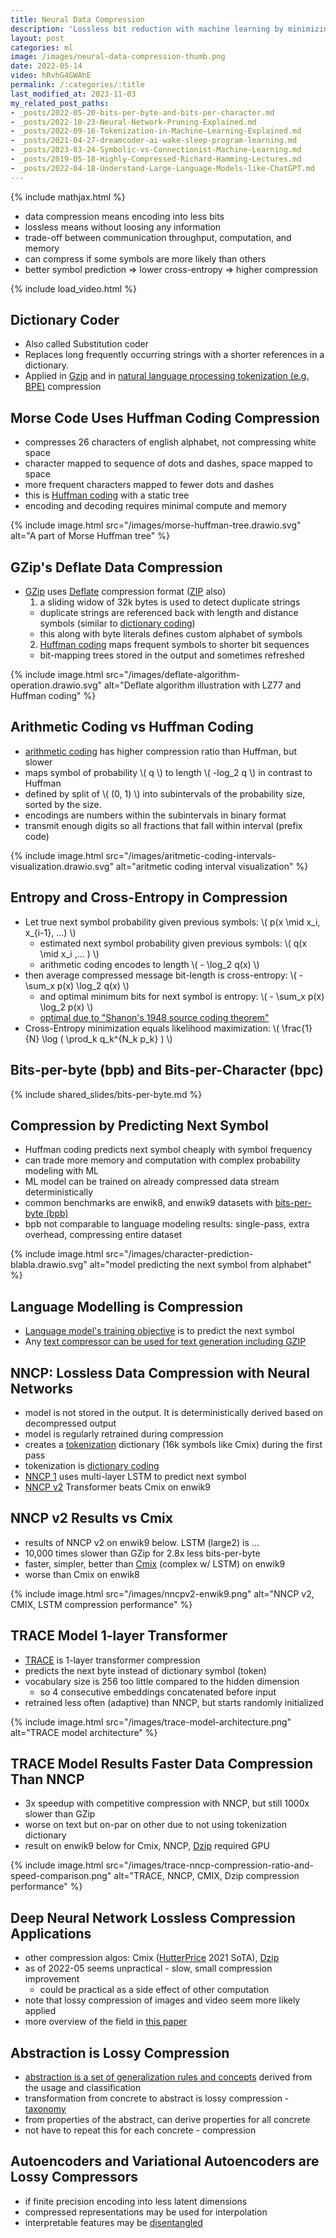 ```yaml
---
title: Neural Data Compression
description: 'Lossless bit reduction with machine learning by minimizing cross-entropy. Examples: NNCP and TRACE models.'
layout: post
categories: ml
image: /images/neural-data-compression-thumb.png
date: 2022-05-14
video: hRvhG4GWAhE
permalink: /:categories/:title
last_modified_at: 2023-11-03
my_related_post_paths:
- _posts/2022-05-20-bits-per-byte-and-bits-per-character.md
- _posts/2022-10-23-Neural-Network-Pruning-Explained.md
- _posts/2022-09-16-Tokenization-in-Machine-Learning-Explained.md
- _posts/2021-04-27-dreamcoder-ai-wake-sleep-program-learning.md
- _posts/2023-03-24-Symbolic-vs-Connectionist-Machine-Learning.md
- _posts/2019-05-18-Highly-Compressed-Richard-Hamming-Lectures.md
- _posts/2022-04-18-Understand-Large-Language-Models-like-ChatGPT.md
---
```




{% include mathjax.html %}


- data compression means encoding into less bits
- lossless means without loosing any information
- trade-off between communication throughput, computation, and memory
- can compress if some symbols are more likely than others 
- better symbol prediction => lower cross-entropy => higher compression

{% include load_video.html %}


## Dictionary Coder
- Also called Substitution coder
- Replaces long frequently occurring strings with a shorter references in a dictionary.
- Applied in [Gzip](#gzips-deflate-data-compression) and in [natural language processing tokenization (e.g. BPE)](/ml/Tokenization-in-Machine-Learning-Explained) compression


## Morse Code Uses Huffman Coding Compression
- compresses 26 characters of english alphabet, not compressing white space
- character mapped to sequence of dots and dashes, space mapped to space
- more frequent characters mapped to fewer dots and dashes
- this is [Huffman coding](https://www.ic.tu-berlin.de/fileadmin/fg121/Source-Coding_WS12/selected-readings/10_04051119.pdf) with a static tree
- encoding and decoding requires minimal compute and memory

{% include image.html src="/images/morse-huffman-tree.drawio.svg" alt="A part of Morse Huffman tree" %}


## GZip's Deflate Data Compression
- [GZip](https://datatracker.ietf.org/doc/html/rfc1952) uses [Deflate](https://datatracker.ietf.org/doc/html/rfc1951) compression format ([ZIP](https://pkware.cachefly.net/webdocs/casestudies/APPNOTE.TXT) also)
  1. a sliding widow of 32k bytes is used to detect duplicate strings
    - duplicate strings are referenced back with length and distance symbols (similar to [dictionary coding](#dictionary-coder))
    - this along with byte literals defines custom alphabet of symbols
  2. [Huffman coding](https://www.ic.tu-berlin.de/fileadmin/fg121/Source-Coding_WS12/selected-readings/10_04051119.pdf) maps frequent symbols to shorter bit sequences
    - bit-mapping trees stored in the output and sometimes refreshed

{% include image.html src="/images/deflate-algorithm-operation.drawio.svg" alt="Deflate algorithm illustration with LZ77 and Huffman coding" %} 


## Arithmetic Coding vs Huffman Coding
- [arithmetic coding](https://www.ic.tu-berlin.de/fileadmin/fg121/Source-Coding_WS12/selected-readings/Rissanen__1976.pdf) has higher compression ratio than Huffman, but slower
- maps symbol of probability \\( q \\) to length \\( -log_2 q \\) in contrast to Huffman
- defined by split of \\( (0, 1) \\) into subintervals of the probability size, sorted by the size.
- encodings are numbers within the subintervals in binary format
- transmit enough digits so all fractions that fall within interval (prefix code)

{% include image.html src="/images/aritmetic-coding-intervals-visualization.drawio.svg" alt="aritmetic coding interval visualization" %}
 

## Entropy and Cross-Entropy in Compression
- Let true next symbol probability given previous symbols: \\( p(x \mid x_i, x_{i-1}, ...) \\)
  - estimated next symbol probability given previous symbols: \\( q(x \mid x_i ,... ) \\)
  - arithmetic coding encodes to length \\( - \log_2 q(x) \\)
- then average compressed message bit-length is cross-entropy: \\( - \sum_x p(x) \log_2 q(x) \\)
  - and optimal minimum bits for next symbol is entropy: \\( - \sum_x p(x) \log_2 p(x) \\)
  - [optimal due to "Shanon's 1948 source coding theorem"](https://people.math.harvard.edu/~ctm/home/text/others/shannon/entropy/entropy.pdf)
- Cross-Entropy minimization equals likelihood maximization: \\( \frac{1}{N} \log ( \prod_k q_k^{N_k p_k} ) \\)


## Bits-per-byte (bpb) and Bits-per-Character (bpc)
{% include shared_slides/bits-per-byte.md %}


## Compression by Predicting Next Symbol
- Huffman coding predicts next symbol cheaply with symbol frequency
- can trade more memory and computation with complex probability modeling with ML
- ML model can be trained on already compressed data stream deterministically
- common benchmarks are enwik8, and enwik9 datasets with [bits-per-byte (bpb)](/ml/bits-per-byte-and-bits-per-character)
- bpb not comparable to language modeling results: single-pass, extra overhead, compressing entire dataset

{% include image.html src="/images/character-prediction-blabla.drawio.svg" alt="model predicting the next symbol from alphabet" %}


## Language Modelling is Compression
- [Language model's training objective](/ml/How-Deep-Neural-Networks-Learn) is to predict the next symbol
- Any [text compressor can be used for text generation including GZIP](https://arxiv.org/pdf/2309.10668.pdf)


## NNCP: Lossless Data Compression with Neural Networks
- model is not stored in the output. It is deterministically derived based on decompressed output
- model is regularly retrained during compression
- creates a [tokenization](/ml/Tokenization-in-Machine-Learning-Explained) dictionary (16k symbols like Cmix) during the first pass
- tokenization is [dictionary coding](#dictionary-coder)
- [NNCP 1](https://bellard.org/nncp/nncp.pdf) uses multi-layer LSTM to predict next symbol
- [NNCP v2](https://bellard.org/nncp/nncp_v2.1.pdf) Transformer beats Cmix on enwik9


## NNCP v2 Results vs Cmix
- results of NNCP v2 on enwik9 below. LSTM (large2) is ...
- 10,000 times slower than GZip for 2.8x less bits-per-byte
- faster, simpler, better than [Cmix](http://www.byronknoll.com/cmix.html) (complex w/ LSTM) on enwik9
- worse than Cmix on enwik8

{% include image.html src="/images/nncpv2-enwik9.png" alt="NNCP v2, CMIX, LSTM compression performance" %}


## TRACE Model 1-layer Transformer 
- [TRACE](https://arxiv.org/abs/2203.16114) is 1-layer transformer compression
- predicts the next byte instead of dictionary symbol (token)
- vocabulary size is 256 too little compared to the hidden dimension
  - so 4 consecutive embeddings concatenated before input
- retrained less often (adaptive) than NNCP, but starts randomly initialized

{% include image.html src="/images/trace-model-architecture.png" alt="TRACE model architecture" %}


## TRACE Model Results Faster Data Compression Than NNCP
- 3x speedup with competitive compression with NNCP, but still 1000x slower than GZip
- worse on text but on-par on other due to not using tokenization dictionary
- result on enwik9 below for Cmix, NNCP, [Dzip](https://arxiv.org/pdf/1911.03572.pdf) required GPU

{% include image.html src="/images/trace-nncp-compression-ratio-and-speed-comparison.png" alt="TRACE, NNCP, CMIX, Dzip compression performance" %}


## Deep Neural Network Lossless Compression Applications
- other compression algos: Cmix ([HutterPrice](http://prize.hutter1.net/) 2021 SoTA), [Dzip](https://arxiv.org/pdf/1911.03572.pdf)
- as of 2022-05 seems unpractical - slow, small compression improvement 
  - could be practical as a side effect of other computation
- note that lossy compression of images and video seem more likely applied
- more overview of the field in [this paper](https://arxiv.org/pdf/2202.06533.pdf)


## Abstraction is Lossy Compression
- [abstraction is a set of generalization rules and concepts](/ml/How-Deep-Neural-Networks-Learn) derived from the usage and classification
- transformation from concrete to abstract is lossy compression - [taxonomy](/ml/Automatically-Expanding-Taxonomy)
- from properties of the abstract, can derive properties for all concrete
- not have to repeat this for each concrete - compression


## Autoencoders and Variational Autoencoders are Lossy Compressors
- if finite precision encoding into less latent dimensions
- compressed representations may be used for interpolation
- interpretable features may be [disentangled](/ml/manipulate-item-attributes-via-disentangled-representation)